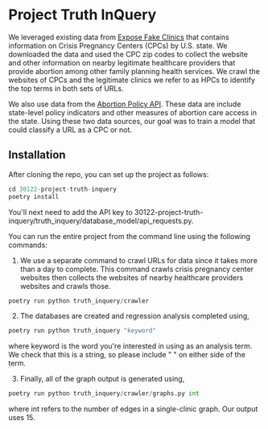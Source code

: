# Project Truth InQuery

We leveraged existing data from [Expose Fake Clinics](https://www.exposefakeclinics.com) that contains information on Crisis Pregnancy Centers (CPCs) by U.S. state. We downloaded the data and used the CPC zip codes to collect the website and other information on nearby legitimate healthcare providers that provide abortion among other family planning health services. We crawl the websites of CPCs and the legitimate clinics we refer to as HPCs to identify the top terms in both sets of URLs.

We also use data from the [Abortion Policy API](https://www.abortionpolicyapi.com). These data are include state-level policy indicators and other measures of abortion care access in the state. Using these two data sources, our goal was to train a model that could classify a URL as a CPC or not.

## Installation
After cloning the repo, you can set up the project as follows:

```python
cd 30122-project-truth-inquery
poetry install
```

You'll next need to add the API key to 30122-project-truth-inquery/truth_inquery/database_model/api_requests.py.

You can run the entire project from the command line using the following commands:

1. We use a separate command to crawl URLs for data since it takes more than a day to complete. This command crawls crisis pregnancy center websites then collects the websites of nearby healthcare providers websites and crawls those.

```python
poetry run python truth_inquery/crawler
```

2. The databases are created and regression analysis completed using,
```python
poetry run python truth_inquery "keyword"
```
where keyword is the word you're interested in using as an analysis term. We check that this is a string, so please include " " on either side of the term. 

3. Finally, all of the graph output is generated using, 
```python
poetry run python truth_inquery/crawler/graphs.py int
```
where int refers to the number of edges in a single-clinic graph. Our output uses 15.
